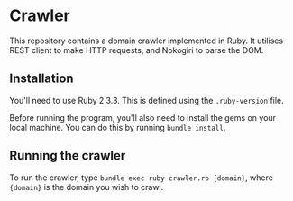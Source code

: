 # Crawler

This repository contains a domain crawler implemented in Ruby.
It utilises REST client to make HTTP requests, and Nokogiri to parse the DOM.

## Installation

You'll need to use Ruby 2.3.3. This is defined using the `.ruby-version` file.

Before running the program, you'll also need to install the gems on your local machine.
You can do this by running `bundle install`.

## Running the crawler

To run the crawler, type `bundle exec ruby crawler.rb {domain}`, where `{domain}` is
the domain you wish to crawl.
